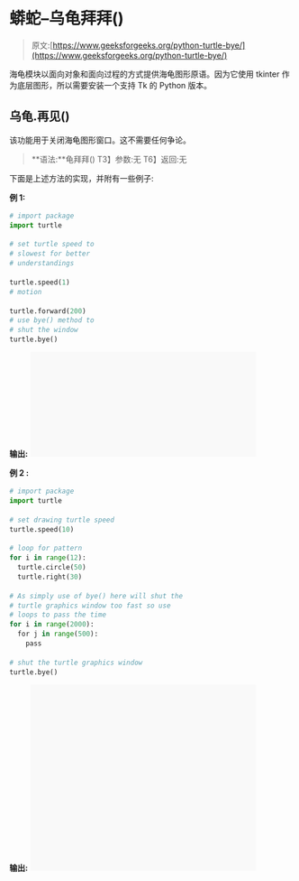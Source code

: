 # 蟒蛇–乌龟拜拜()

> 原文:[https://www.geeksforgeeks.org/python-turtle-bye/](https://www.geeksforgeeks.org/python-turtle-bye/)

海龟模块以面向对象和面向过程的方式提供海龟图形原语。因为它使用 tkinter 作为底层图形，所以需要安装一个支持 Tk 的 Python 版本。

## 乌龟.再见()

该功能用于关闭海龟图形窗口。这不需要任何争论。

> **语法:**龟拜拜()
> T3】参数:无
> T6】返回:无

下面是上述方法的实现，并附有一些例子:

**例 1:**

```py
# import package
import turtle 

# set turtle speed to 
# slowest for better
# understandings

turtle.speed(1)
# motion

turtle.forward(200)
# use bye() method to 
# shut the window
turtle.bye()
```

**输出:**
![](img/bc7b8f8f624be468f7e23b51336c4d9d.png)

**例 2 :**

```py
# import package
import turtle 

# set drawing turtle speed
turtle.speed(10)

# loop for pattern
for i in range(12):
  turtle.circle(50)
  turtle.right(30)

# As simply use of bye() here will shut the 
# turtle graphics window too fast so use 
# loops to pass the time
for i in range(2000):
  for j in range(500):
    pass

# shut the turtle graphics window
turtle.bye()
```

**输出:**
![](img/4b9b1c376a9d293445861c52e7c01ea7.png)